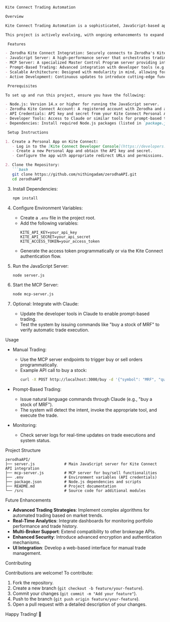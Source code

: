 ```markdown
Kite Connect Trading Automation

Overview

Kite Connect Trading Automation is a sophisticated, JavaScript-based application designed to streamline stock trading operations by integrating with Zerodha's Kite Connect API. This project empowers users to automate buy and sell transactions seamlessly through a robust server infrastructure, leveraging the power of the Kite Connect API and a custom-built Master Control Program (MCP) server. With advanced tooling and intuitive prompt-based interactions, the system enables precise execution of trading strategies, such as purchasing stocks like MRF with a single command.

This project is actively evolving, with ongoing enhancements to expand functionality and optimize performance, making it a versatile tool for traders and developers alike.

 Features

- Zerodha Kite Connect Integration: Securely connects to Zerodha's Kite platform using API credentials from a dedicated Personal App.
- JavaScript Server: A high-performance server that orchestrates trading operations, ensuring reliable communication with the Kite Connect API.
- MCP Server: A specialized Master Control Program server providing intuitive buy and sell functionalities for streamlined trade execution.
- Prompt-Based Trading: Advanced integration with developer tools (e.g., Claude) to interpret user prompts, such as "buy a stock of MRF," and execute corresponding trades automatically.
- Scalable Architecture: Designed with modularity in mind, allowing for future enhancements and seamless integration of new features.
- Active Development: Continuous updates to introduce cutting-edge functionalities and improve system robustness.

 Prerequisites

To set up and run this project, ensure you have the following:

- Node.js: Version 14.x or higher for running the JavaScript server.
- Zerodha Kite Connect Account: A registered account with Zerodha and a Personal App created on the Kite Connect Developer Console.
- API Credentials: API key and secret from your Kite Connect Personal App.
- Developer Tools: Access to Claude or similar tools for prompt-based trading (optional for manual operations).
- Dependencies: Install required Node.js packages (listed in `package.json`).

 Setup Instructions

1. Create a Personal App on Kite Connect:
   - Log in to the [Kite Connect Developer Console](https://developers.kite.trade/).
   - Create a new Personal App and obtain the API key and secret.
   - Configure the app with appropriate redirect URLs and permissions.

2. Clone the Repository:
   ```bash
   git clone https://github.com/nithingadam/zerodhaAPI.git
   cd zerodhaAPI
   ```

3. Install Dependencies:
   ```bash
   npm install
   ```

4. Configure Environment Variables:
   - Create a `.env` file in the project root.
   - Add the following variables:
     ```env
     KITE_API_KEY=your_api_key
     KITE_API_SECRET=your_api_secret
     KITE_ACCESS_TOKEN=your_access_token
     ```
   - Generate the access token programmatically or via the Kite Connect authentication flow.

5. Run the JavaScript Server:
   ```bash
   node server.js
   ```

6. Start the MCP Server:
   ```bash
   node mcp-server.js
   ```

7. Optional: Integrate with Claude:
   - Update the developer tools in Claude to enable prompt-based trading.
   - Test the system by issuing commands like "buy a stock of MRF" to verify automatic trade execution.

 Usage

- Manual Trading:
  - Use the MCP server endpoints to trigger buy or sell orders programmatically.
  - Example API call to buy a stock:
    ```bash
    curl -X POST http://localhost:3000/buy -d '{"symbol": "MRF", "quantity": 1}'
    ```

- Prompt-Based Trading:
  - Issue natural language commands through Claude (e.g., "buy a stock of MRF").
  - The system will detect the intent, invoke the appropriate tool, and execute the trade.

- Monitoring:
  - Check server logs for real-time updates on trade executions and system status.

 Project Structure

```
zerodhaAPI/
├── server.js             # Main JavaScript server for Kite Connect API integration
├── mcp-server.js         # MCP server for buy/sell functionalities
├── .env                  # Environment variables (API credentials)
├── package.json          # Node.js dependencies and scripts
├── README.md             # Project documentation
└── /src                  # Source code for additional modules
```

 Future Enhancements

- **Advanced Trading Strategies**: Implement complex algorithms for automated trading based on market trends.
- **Real-Time Analytics**: Integrate dashboards for monitoring portfolio performance and trade history.
- **Multi-Broker Support**: Extend compatibility to other brokerage APIs.
- **Enhanced Security**: Introduce advanced encryption and authentication mechanisms.
- **UI Integration**: Develop a web-based interface for manual trade management.

 Contributing

Contributions are welcome! To contribute:

1. Fork the repository.
2. Create a new branch (`git checkout -b feature/your-feature`).
3. Commit your changes (`git commit -m "Add your feature"`).
4. Push to the branch (`git push origin feature/your-feature`).
5. Open a pull request with a detailed description of your changes.

Happy Trading! 🚀
```
